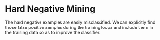 # Hard Negative Mining

The hard negative examples are easily misclassified. We can explicitly find those false positive samples during the training loops and include them in the training data so as to improve the classifier.

